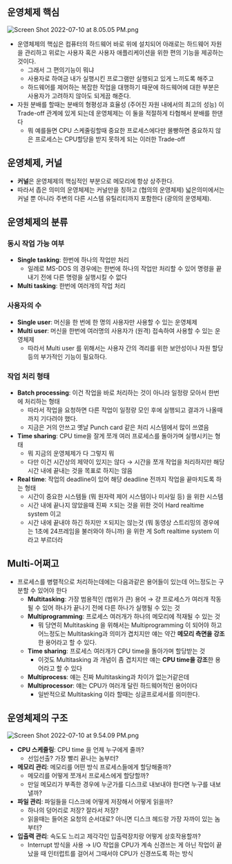 ## 운영체제 핵심

![Screen Shot 2022-07-10 at 8.05.05 PM.png](Screen_Shot_2022-07-10_at_8.05.05_PM.png)

- 운영체제의 핵심은 컴퓨터의 하드웨어 바로 위에 설치되어 아래로는 하드웨어 자원을 관리하고 위로는 사용자 혹은 사용자 애플리케이션을 위한 편의 기능을 제공하는 것이다.
	- 그래서 그 편의기능이 뭐냐
	- 사용자로 하여금 내가 실행시킨 프로그램만 실행되고 있게 느끼도록 해주고
	- 하드웨어를 제어하는 복잡한 작업을 대행하기 때문에 하드웨어에 대한 부분은 사용자가 고려하지 않아도 되게끔 해준다.
- 자원 분배를 할때는 분배의 형평성과 효율성 (주어진 자원 내에서의 최고의 성능) 이 Trade-off 관계에 있게 되는데 운영체제는 이 둘을 적절하게 타협해서 분배를 한댄다
	- 뭐 예를들면 CPU 스케줄링할때 중요한 프로세스에다만 몰빵하면 중요하지 않은 프로세스는 CPU할당을 받지 못하게 되는 이러한 Trade-off

## 운영체제, 커널

- **커널**은 운영체제의 핵심적인 부분으로 메모리에 항상 상주한다.
- 따라서 좁은 의미의 운영체제는 커널만을 칭하고 (협의의 운영체제) 넓은의미에서는 커널 뿐 아니라 주변의 다른 시스템 유틸리티까지 포함한다 (광의의 운영체제).

## 운영체제의 분류

### 동시 작업 가능 여부

- **Single tasking**: 한번에 하나의 작업만 처리
	- 일례로 MS-DOS 의 경우에는 한번에 하나의 작업만 처리할 수 있어 명령을 끝내기 전에 다른 명령을 실행시킬 수 없다
- **Multi tasking**: 한번에 여러개의 작업 처리

### 사용자의 수

- **Single user**: 머신을 한 번에 한 명의 사용자만 사용할 수 있는 운영체제
- **Multi user**: 머신을 한번에 여러명의 사용자가 (원격) 접속하여 사용할 수 있는 운영체제
	- 따라서 Multi user 를 위해서는 사용자 간의 격리를 위한 보안성이나 자원 할당 등의 부가적인 기능이 필요하다.

### 작업 처리 형태

- **Batch processing**: 이건 작업을 바로 처리하는 것이 아니라 일정량 모아서 한번에 처리하는 형태
	- 따라서 작업을 요청하면 다른 작업이 일정량 모인 후에 실행되고 결과가 나올때 까지 기다려야 했다.
	- 지금은 거의 안쓰고 옛날 Punch card 같은 처리 시스템에서 많이 쓰였음
- **Time sharing**: CPU time을 잘게 쪼개 여러 프로세스를 돌아가며 실행시키는 형태
	- 뭐 지금의 운영체제가 다 그렇지 뭐
	- 다만 이건 시간상의 제약이 있지는 않다 → 시간을 쪼개 작업을 처리하지만 해당 시간 내에 끝내는 것을 목표로 하지는 않음
- **Real time**: 작업의 deadline이 있어 해당 deadline 전까지 작업을 끝마치도록 하는 형태
	- 시간이 중요한 시스템들 (뭐 원자력 제어 시스템이나 미사일 등) 을 위한 시스템
	- 시간 내에 끝나지 않았을때 진짜 ㅈ되는 것을 위한 것이 Hard realtime system 이고
	- 시간 내에 끝내야 하긴 하지만 ㅈ되지는 않는것 (뭐 동영상 스트리밍의 경우에는 1초에 24프레임을 불러와야 하니까) 을 위한 게 Soft realtime system 이라고 부르더라

## Multi-어쩌고

- 프로세스를 병렬적으로 처리하는데에는 다음과같은 용어들이 있는데 어느정도는 구분할 수 있어야 한다
	- **Multitasking**: 가장 범용적인 (범위가 큰) 용어 → 걍 프로세스가 여러개 작동될 수 있어 하나가 끝나기 전에 다른 하나가 실행될 수 있는 것
	- **Multiprogramming**: 프로세스 여러개가 하나의 메모리에 적재될 수 있는 것
		- 뭐 당연히 Multitasking 을 위해서는 Multiprogramming 이 되어야 하고 어느정도는 Multitasking과 의미가 겹치지만 얘는 약간 **메모리 측면을 강조**한 용어라고 할 수 있다.
	- **Time sharing**: 프로세스 여러개가 CPU time을 돌아가며 할당받는 것
		- 이것도 Multitasking 과 개념이 좀 겹치지만 얘는 **CPU time을 강조**한 용어라고 할 수 있다
	- **Multiprocess**: 얘는 진짜 Multitasking과 차이가 없는거같은데
	- **Multiprocessor**: 얘는 CPU가 여러개 달린 하드웨어적인 용어이다
		- 일반적으로 Multitasking 이라 할때는 싱글프로세서를 의미한다.

## 운영체제의 구조

![Screen Shot 2022-07-10 at 9.54.09 PM.png](Screen_Shot_2022-07-10_at_9.54.09_PM.png)

- **CPU 스케줄링**: CPU time 을 언제 누구에게 줄까?
	- 선입선출? 가장 빨리 끝나는 놈부터?
- **메모리 관리**: 메모리를 어떤 방식 프로세스들에게 할당해줄까?
	- 메모리를 어떻게 쪼개서 프로세스에게 할당할까?
	- 만일 메모리가 부족한 경우에 누군가를 디스크로 내보내야 한다면 누구를 내보낼까?
- **파일 관리**: 파일들을 디스크에 어떻게 저장해서 어떻게 읽을까?
	- 하나의 덩어리로 저장? 잘라서 저장?
	- 읽을때는 들어온 요청의 순서대로? 아니면 디스크 헤드랑 가장 자까이 있는 놈부터?
- **입출력 관리**: 속도도 느리고 제각각인 입출력장치랑 어떻게 상호작용할까?
	- Interrupt 방식을 사용 → I/O 작업을 CPU가 계속 신경쓰는 게 아닌 작업이 끝났을 때 인터럽트를 걸어서 그때서야 CPU가 신경쓰도록 하는 방식